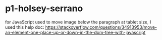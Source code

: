 # p1-holsey-serrano
for JavaScript used to move image below the paragraph at tablet size, I used this help doc: https://stackoverflow.com/questions/34913953/move-an-element-one-place-up-or-down-in-the-dom-tree-with-javascript
